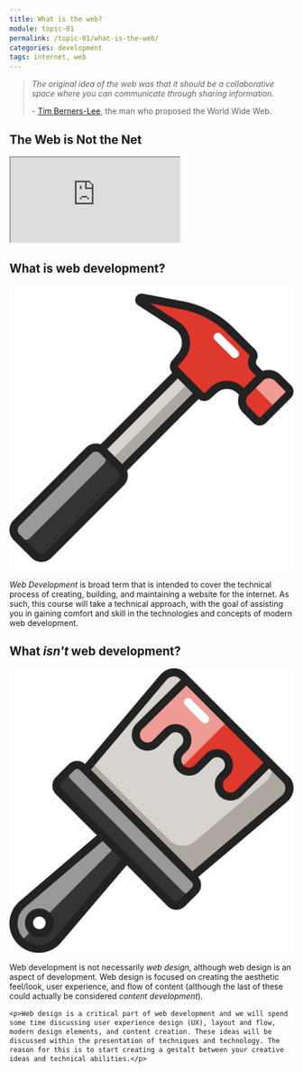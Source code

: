 ```yaml
---
title: What is the web?
module: topic-01
permalink: /topic-01/what-is-the-web/
categories: development
tags: internet, web
---
```


<div class="divider-heading"></div>

<blockquote>
  <p><i>The original idea of the web was that it should be a collaborative space where you can communicate through sharing information.</i></p>
  <p>- <a href="https://en.wikipedia.org/wiki/Tim_Berners-Lee">Tim Berners-Lee</a>, the man who proposed the World Wide Web.</p>
</blockquote>


## The Web is Not the Net
<div class="embed-responsive embed-responsive-16by9">
  <iframe class="embed-responsive-item" src="https://www.youtube.com/embed/scWj1BMRHUA?rel=0&amp;showinfo=0" allowfullscreen></iframe>
</div>


<div class="divider-pg"></div>


## What is web development?
<div class="row img-text-columns">
  <div class="col-lg-2">
    <div class="col-img">
      <img src="../img/web-dev-hammer.svg" alt="hammer" title="The Build" />
    </div>
  </div>
  <div class="col-lg-10">
    <p><i>Web Development</i> is broad term that is intended to cover the technical process of creating, building, and maintaining a website for the internet. As such, this course will take a technical approach, with the goal of assisting you in gaining comfort and skill in the technologies and concepts of modern web development.</p>
  </div>
</div>




## What _isn't_ web development?
<div class="row img-text-columns">
  <div class="col-lg-2">
    <img src="../img/web-dev-brush.svg" alt="paint brush" title="The Design" />
  </div>
  <div class="col-lg-10">
    <p>Web development is not necessarily <i>web design</i>, although web design is an aspect of development. Web design is focused on creating the aesthetic feel/look, user experience, and flow of content (although the last of these could actually be considered <i>content development</i>).</p>

    <p>Web design is a critical part of web development and we will spend some time discussing user experience design (UX), layout and flow, modern design elements, and content creation. These ideas will be discussed within the presentation of techniques and technology. The reason for this is to start creating a gestalt between your creative ideas and technical abilities.</p>
  </div>
</div>
